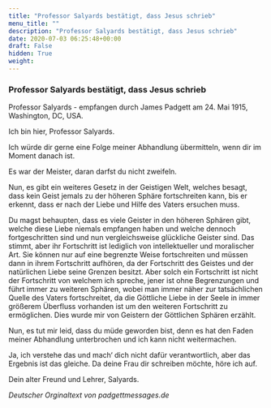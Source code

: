 ```yaml
---
title: "Professor Salyards bestätigt, dass Jesus schrieb"
menu_title: ""
description: "Professor Salyards bestätigt, dass Jesus schrieb"
date: 2020-07-03 06:25:48+00:00
draft: False
hidden: True
weight:
---
```

### Professor Salyards bestätigt, dass Jesus schrieb

Professor Salyards - empfangen durch James Padgett am 24. Mai 1915, Washington, DC, USA.

Ich bin hier, Professor Salyards.

Ich würde dir gerne eine Folge meiner Abhandlung übermitteln, wenn dir im Moment danach ist.

Es war der Meister, daran darfst du nicht zweifeln.

Nun, es gibt ein weiteres Gesetz in der Geistigen Welt, welches besagt, dass kein Geist jemals zu der höheren Sphäre fortschreiten kann, bis er erkennt, dass er nach der Liebe und Hilfe des Vaters ersuchen muss.

Du magst behaupten, dass es viele Geister in den höheren Sphären gibt, welche diese Liebe niemals empfangen haben und welche dennoch fortgeschritten sind und nun vergleichsweise glückliche Geister sind. Das stimmt, aber ihr Fortschritt ist lediglich von intellektueller und moralischer Art. Sie können nur auf eine begrenzte Weise fortschreiten und müssen dann in ihrem Fortschritt aufhören, da der Fortschritt des Geistes und der natürlichen Liebe seine Grenzen besitzt. Aber solch ein Fortschritt ist nicht der Fortschritt von welchem ich spreche, jener ist ohne Begrenzungen und führt immer zu weiteren Sphären, wobei man immer näher zur tatsächlichen Quelle des Vaters fortschreitet, da die Göttliche Liebe in der Seele in immer größerem Überfluss vorhanden ist um den weiteren Fortschritt zu ermöglichen. Dies wurde mir von Geistern der Göttlichen Sphären erzählt.

Nun, es tut mir leid, dass du müde geworden bist, denn es hat den Faden meiner Abhandlung unterbrochen und ich kann nicht weitermachen.

Ja, ich verstehe das und mach‘ dich nicht dafür verantwortlich, aber das Ergebnis ist das gleiche.
Da deine Frau dir schreiben möchte, höre ich auf.

Dein alter Freund und Lehrer, Salyards.

*Deutscher Orginaltext von padgettmessages.de*
